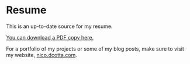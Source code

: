 # Resume

This is an up-to-date source for my resume. 

[You can download a PDF copy here.](https://github.com/Cottand/resume/raw/master/nicoResume.pdf)


For a portfolio of my projects or some of my blog posts, make sure to visit my website, [nico.dcotta.com](https://nico.dcotta.com/#about).
